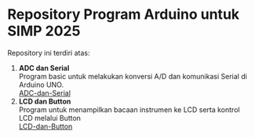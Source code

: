 # Repository Program Arduino untuk SIMP 2025

Repository ini terdiri atas:
1. **ADC dan Serial**
   <br/> Program basic untuk melakukan konversi A/D dan komunikasi Serial di Arduino UNO.
   <br/> [ADC-dan-Serial](https://github.com/BerlianOkaI/SIMP25/tree/main/ADC-dan-Serial)
2. **LCD dan Button**
   <br/> Program untuk menampilkan bacaan instrumen ke LCD serta kontrol LCD melalui Button
   <br/> [LCD-dan-Button](https://github.com/BerlianOkaI/SIMP25/tree/main/LCD-dan-Button)
